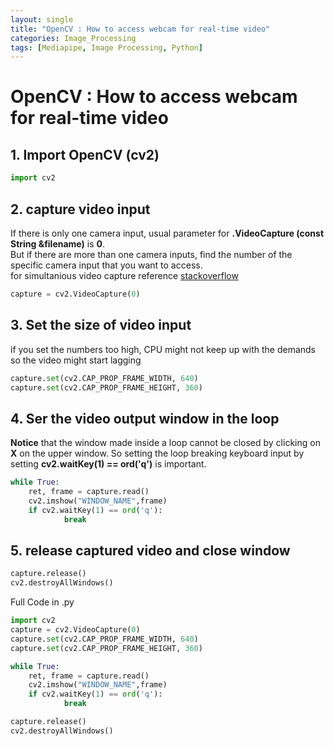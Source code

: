 ```yaml
---
layout: single
title: "OpenCV : How to access webcam for real-time video"
categories: Image_Processing
tags: [Mediapipe, Image Processing, Python]
---
```


# OpenCV : How to access webcam for real-time video

## 1. Import OpenCV (cv2)


```python
import cv2
```

## 2. capture video input

If there is only one camera input, usual parameter for **.VideoCapture (const String &filename)** is **0**. <br>
But if there are more than one camera inputs, find the number of the specific camera input that you want to access.<br>
for simultanious video capture reference [stackoverflow](https://stackoverflow.com/questions/29664399/capturing-video-from-two-cameras-in-opencv-at-once)



```python
capture = cv2.VideoCapture(0)
```

## 3. Set the size of video input

if you set the numbers too high, CPU might not keep up with the demands so the video might start lagging


```python
capture.set(cv2.CAP_PROP_FRAME_WIDTH, 640)
capture.set(cv2.CAP_PROP_FRAME_HEIGHT, 360)
```

## 4. Ser the video output window in the loop

**Notice** that the window made inside a loop cannot be closed by clicking on **X** on the upper window. So setting the loop breaking keyboard input by setting **cv2.waitKey(1) == ord('q')**  is important.


```python
while True:
    ret, frame = capture.read()
    cv2.imshow("WINDOW_NAME",frame)
    if cv2.waitKey(1) == ord('q'):
            break
```

## 5. release captured video and close window


```python
capture.release()
cv2.destroyAllWindows()
```

Full Code in .py
```python
import cv2
capture = cv2.VideoCapture(0)
capture.set(cv2.CAP_PROP_FRAME_WIDTH, 640)
capture.set(cv2.CAP_PROP_FRAME_HEIGHT, 360)

while True:
    ret, frame = capture.read()
    cv2.imshow("WINDOW_NAME",frame)
    if cv2.waitKey(1) == ord('q'):
            break

capture.release()
cv2.destroyAllWindows()
```
